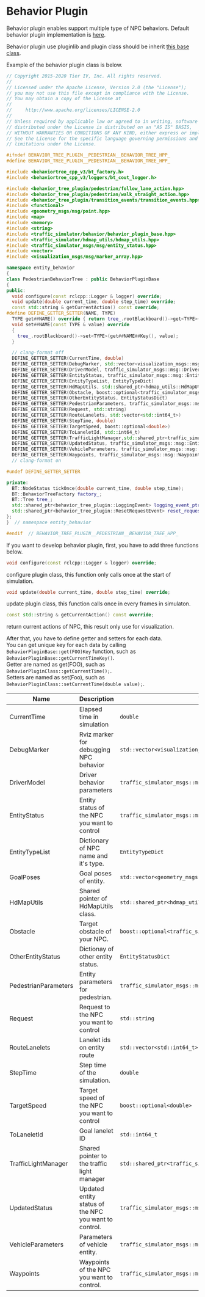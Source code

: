 # Behavior Plugin

Behavior plugin enables support multiple type of NPC behaviors.
Default behavior plugin implementation is [here](https://github.com/tier4/scenario_simulator_v2/tree/master/simulation/behavior_tree_plugin).

Behavior plugin use pluginlib and plugin class should be inherit [this base class](https://tier4.github.io/scenario_simulator_v2-docs/package/traffic_simulator/markdown/Classes/classentity__behavior_1_1BehaviorPluginBase/#typedef-entitytypedict).

Example of the behavior plugin class is below.

```C++
// Copyright 2015-2020 Tier IV, Inc. All rights reserved.
//
// Licensed under the Apache License, Version 2.0 (the "License");
// you may not use this file except in compliance with the License.
// You may obtain a copy of the License at
//
//     http://www.apache.org/licenses/LICENSE-2.0
//
// Unless required by applicable law or agreed to in writing, software
// distributed under the License is distributed on an "AS IS" BASIS,
// WITHOUT WARRANTIES OR CONDITIONS OF ANY KIND, either express or implied.
// See the License for the specific language governing permissions and
// limitations under the License.

#ifndef BEHAVIOR_TREE_PLUGIN__PEDESTRIAN__BEHAVIOR_TREE_HPP_
#define BEHAVIOR_TREE_PLUGIN__PEDESTRIAN__BEHAVIOR_TREE_HPP_

#include <behaviortree_cpp_v3/bt_factory.h>
#include <behaviortree_cpp_v3/loggers/bt_cout_logger.h>

#include <behavior_tree_plugin/pedestrian/follow_lane_action.hpp>
#include <behavior_tree_plugin/pedestrian/walk_straight_action.hpp>
#include <behavior_tree_plugin/transition_events/transition_events.hpp>
#include <functional>
#include <geometry_msgs/msg/point.hpp>
#include <map>
#include <memory>
#include <string>
#include <traffic_simulator/behavior/behavior_plugin_base.hpp>
#include <traffic_simulator/hdmap_utils/hdmap_utils.hpp>
#include <traffic_simulator_msgs/msg/entity_status.hpp>
#include <vector>
#include <visualization_msgs/msg/marker_array.hpp>

namespace entity_behavior
{
class PedestrianBehaviorTree : public BehaviorPluginBase
{
public:
  void configure(const rclcpp::Logger & logger) override;
  void update(double current_time, double step_time) override;
  const std::string & getCurrentAction() const override;
#define DEFINE_GETTER_SETTER(NAME, TYPE)                                                    \
  TYPE get##NAME() override { return tree_.rootBlackboard()->get<TYPE>(get##NAME##Key()); } \
  void set##NAME(const TYPE & value) override                                               \
  {                                                                                         \
    tree_.rootBlackboard()->set<TYPE>(get##NAME##Key(), value);                             \
  }

  // clang-format off
  DEFINE_GETTER_SETTER(CurrentTime, double)
  DEFINE_GETTER_SETTER(DebugMarker, std::vector<visualization_msgs::msg::Marker>)
  DEFINE_GETTER_SETTER(DriverModel, traffic_simulator_msgs::msg::DriverModel)
  DEFINE_GETTER_SETTER(EntityStatus, traffic_simulator_msgs::msg::EntityStatus)
  DEFINE_GETTER_SETTER(EntityTypeList, EntityTypeDict)
  DEFINE_GETTER_SETTER(HdMapUtils, std::shared_ptr<hdmap_utils::HdMapUtils>)
  DEFINE_GETTER_SETTER(Obstacle, boost::optional<traffic_simulator_msgs::msg::Obstacle>)
  DEFINE_GETTER_SETTER(OtherEntityStatus, EntityStatusDict)
  DEFINE_GETTER_SETTER(PedestrianParameters, traffic_simulator_msgs::msg::PedestrianParameters)
  DEFINE_GETTER_SETTER(Request, std::string)
  DEFINE_GETTER_SETTER(RouteLanelets, std::vector<std::int64_t>)
  DEFINE_GETTER_SETTER(StepTime, double)
  DEFINE_GETTER_SETTER(TargetSpeed, boost::optional<double>)
  DEFINE_GETTER_SETTER(ToLaneletId, std::int64_t)
  DEFINE_GETTER_SETTER(TrafficLightManager,std::shared_ptr<traffic_simulator::TrafficLightManager>)
  DEFINE_GETTER_SETTER(UpdatedStatus, traffic_simulator_msgs::msg::EntityStatus)
  DEFINE_GETTER_SETTER(VehicleParameters, traffic_simulator_msgs::msg::VehicleParameters)
  DEFINE_GETTER_SETTER(Waypoints, traffic_simulator_msgs::msg::WaypointsArray)
  // clang-format on

#undef DEFINE_GETTER_SETTER

private:
  BT::NodeStatus tickOnce(double current_time, double step_time);
  BT::BehaviorTreeFactory factory_;
  BT::Tree tree_;
  std::shared_ptr<behavior_tree_plugin::LoggingEvent> logging_event_ptr_;
  std::shared_ptr<behavior_tree_plugin::ResetRequestEvent> reset_request_event_ptr_;
};
}  // namespace entity_behavior

#endif  // BEHAVIOR_TREE_PLUGIN__PEDESTRIAN__BEHAVIOR_TREE_HPP_
```

If you want to develop behavior plugin, first, you have to add three functions below.

```C++
void configure(const rclcpp::Logger & logger) override;
```
configure plugin class, this function only calls once at the start of simulation.
```C++
void update(double current_time, double step_time) override;
```
update plugin class, this function calls once in every frames in simulaton.
```C++
const std::string & getCurrentAction() const override;
```
return current actions of NPC, this result only use for visualization.

After that, you have to define getter and setters for each data.  
You can get unique key for each data by calling `BehaviorPluginBase::get(FOO)Key` function, such as `BehaviorPluginBase::getCurrentTimeKey()`.  
Getter are named as get(FOO), such as `BehaviorPluginClass::getCurrentTime();`.  
Setters are named as set(Foo), such as `BehaviorPluginClass::setCurrentTime(double value);`.

|         Name         |                      Description                      |                           Type                            |
| -------------------- | ----------------------------------------------------- | --------------------------------------------------------- |
| CurrentTime          | Elapsed time in simulation                            | `double`                                                  |
| DebugMarker          | Rviz marker for debugging NPC behavior                | `std::vector<visualization_msgs::msg::Marker>`            |
| DriverModel          | Driver behavior parameters                            | `traffic_simulator_msgs::msg::DriverModel`                |
| EntityStatus         | Entity status of the NPC you want to control          | `traffic_simulator_msgs::msg::EntityStatus`               |
| EntityTypeList       | Dictionary of NPC name and it's type.                 | `EntityTypeDict`                                          |
| GoalPoses            | Goal poses of entity.                                 | `std::vector<geometry_msgs::msg::Pose>`                   |
| HdMapUtils           | Shared pointer of HdMapUtils class.                   | `std::shared_ptr<hdmap_utils::HdMapUtils>`                |
| Obstacle             | Target obstacle of your NPC.                          | `boost::optional<traffic_simulator_msgs::msg::Obstacle>`  |
| OtherEntityStatus    | Dictionay of other entity status.                     | `EntityStatusDict`                                        |
| PedestrianParameters | Entity parameters for pedestrian.                     | `traffic_simulator_msgs::msg::PedestrianParameters`       |
| Request              | Request to the NPC you want to control                | `std::string`                                             |
| RouteLanelets        | Lanelet ids on entity route                           | `std::vector<std::int64_t>`                               |
| StepTime             | Step time of the simulation.                          | `double`                                                  |
| TargetSpeed          | Target speed of the NPC you want to control           | `boost::optional<double>`                                 |
| ToLaneletId          | Goal lanelet ID                                       | `std::int64_t`                                            |
| TrafficLightManager  | Shared pointer to the traffic light manager           | `std::shared_ptr<traffic_simulator::TrafficLightManager>` |
| UpdatedStatus        | Updated entity status of the NPC you want to control. | `traffic_simulator_msgs::msg::EntityStatus`               |
| VehicleParameters    | Parameters of vehicle entity.                         | `traffic_simulator_msgs::msg::VehicleParameters`          |
| Waypoints            | Waypoints of the NPC you want to control.             | `traffic_simulator_msgs::msg::WaypointsArray`             |

